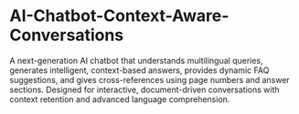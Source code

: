 # AI-Chatbot-Context-Aware-Conversations
A next-generation AI chatbot that understands multilingual queries, generates intelligent, context-based answers, provides dynamic FAQ suggestions, and gives cross-references using page numbers and answer sections. Designed for interactive, document-driven conversations with context retention and advanced language comprehension.

